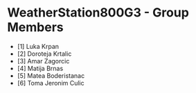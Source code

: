 # WeatherStation800G3 - Group Members

- [1] Luka Krpan 
- [2] Doroteja Krtalic
- [3] Amar Zagorcic
- [4] Matija Brnas
- [5] Matea Boderistanac
- [6] Toma Jeronim Culic
